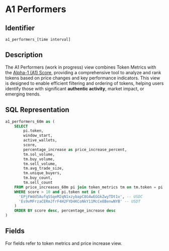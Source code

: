# A1 Performers

## Identifier
`a1_performers_[time interval]`

## Description
The A1 Performers (work in progress) view combines Token Metrics with the [Alpha-1 (A1) Score](../scores/a1_score.md), providing a comprehensive tool to analyze and rank tokens based on price changes and key performance indicators. This view is designed to enable efficient filtering and ordering of tokens, helping users identify those with significant **authentic activity**, market impact, or emerging trends.

## SQL Representation

```sql
a1_performers_60m as (
    SELECT
        pi.token,
        window_start,
        active_wallets,
        score,
        percentage_increase as price_increase_percent,
        tm.sol_volume,
        tm.buy_volume,
        tm.sell_volume,
        tm.avg_trade_size,
        tm.unique_buyers,
        tm.buy_count,
        tm.sell_count
    FROM price_increases_60m pi join token_metrics tm on tm.token = pi.token
    WHERE score > 10 and pi.token not in (
      'EPjFWdd5AufqSSqeM2qN1xzybapC8G4wEGGkZwyTDt1v', -- USDC
      'Es9vMFrzaCERmJfrF4H2FYD4KCoNkY11McCe8BenwNYB' -- USDT
    )
    ORDER BY score desc, percentage_increase desc
)
```

## Fields

For fields refer to token metrics and price increase view.